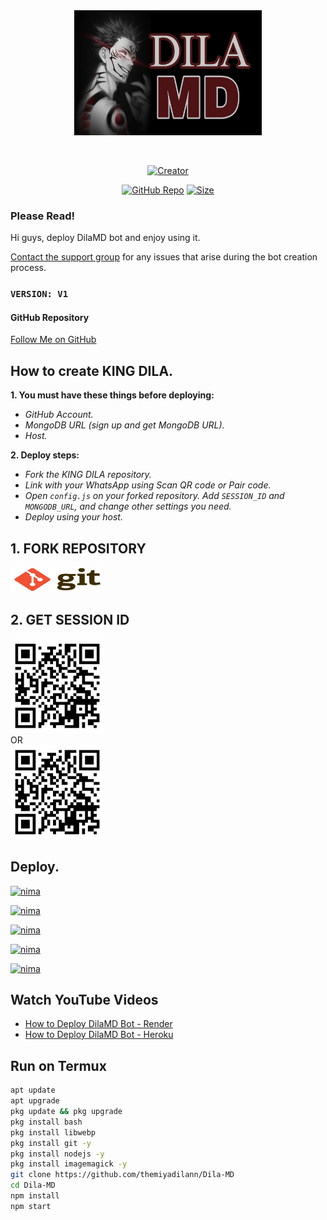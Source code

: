 <div class="repo" align="center">
 
<a href="#">
<img src="media/readme/img/Picsart_24-09-01_19-11-57-881.jpg" width="300" height="200"></img>
<p align="center">
  <a href="#"><img src="http://readme-typing-svg.herokuapp.com?color=ffffff&center=true&vCenter=true&multiline=false&lines=KING+DILA+WHATSAPP+BOT" alt="">
</p>
<p align="center">
  <a href="#"><img title="Creator" src="https://img.shields.io/badge/Creator-MrDila-white.svg?style=for-the-badge&logo=github&color=white"></a>
  <a href="https://youtube.com/@dila_lk">
<p align="center">
  <a href="https://github.com/themiyadilann/Dila-MD"><img title="GitHub Repo" src="https://img.shields.io/github/stars/themiyadilann/Dila-MD?style=flat-square&color=white"></a>
  <a href="https://github.com/themiyadilann/Dila-MD"><img title="Size" src="https://img.shields.io/github/repo-size/themiyadilann/Dila-MD?style=flat-square&color=white"></a>
</p>
</a>
</div>

### Please Read!
Hi guys, deploy DilaMD bot and enjoy using it.

[Contact the support group](https://t.me/dilalk) for any issues that arise during the bot creation process. 

### `VERSION: V1`

#### GitHub Repository
[Follow Me on GitHub](https://github.com/themiyadilann/Dila-MD)

## How to create KING DILA.
**1. You must have these things before deploying:**
- _GitHub Account._
- _MongoDB URL (sign up and get MongoDB URL)._
- _Host._

**2. Deploy steps:**
- _Fork the KING DILA repository._
- _Link with your WhatsApp using Scan QR code or Pair code._
- _Open `config.js` on your forked repository. Add `SESSION_ID` and `MONGODB_URL`, and change other settings you need._
- _Deploy using your host._

## 1. FORK REPOSITORY
<a href="https://github.com/themiyadilann/Dila-MD/fork"> <img src="media/readme/img/exlirdnpatmqwj7wkxh8.jpg" width="150" height="40"> </a>
</br>

## 2. GET SESSION ID
<a href="https://Dilamdbot.vercel.app"> <img src="media/readme/img/facebook.png" width="150" height="150"> </a></br>
    OR   
<a href="https://Dilamdbot.vercel.app"> <img src="media/readme/img/facebook.png" width="150" height="150"> </a>
</br>

## Deploy.
[![nima](https://img.shields.io/badge/dila_deploy_on_heroku-white?style=for-the-badge&logo=heroku&logoColor=white)](https://heroku.com/deploy?template=https://github.com/themiyadilann/Dila-MD)
  
[![nima](https://img.shields.io/badge/dila_deploy_on_railway-white?style=for-the-badge&logo=railway&logoColor=white)](https://railway.app?referralCode=king-dila)
   
[![nima](https://img.shields.io/badge/dila_deploy_on_replit-white?style=for-the-badge&logo=replit&logoColor=white)](https://replit.com/)
   
[![nima](https://img.shields.io/badge/dila_deploy_on_render-white?style=for-the-badge&logo=render&logoColor=white)](https://docs.render.com/free)

[![nima](https://img.shields.io/badge/dila_deploy_on_toystack-white?style=for-the-badge&logo=render&logoColor=white)](https://toystack.ai)

## Watch YouTube Videos
- [How to Deploy DilaMD Bot - Render](https://youtu.be/7PJ5_gYJ9CM?si=qpSW7aDLlJrVuVey)
- [How to Deploy DilaMD Bot - Heroku](https://youtu.be/aPPDOI5shq4?si=bSjQgjgAhQcAeTm7)

## Run on Termux
```bash
apt update
apt upgrade
pkg update && pkg upgrade
pkg install bash
pkg install libwebp
pkg install git -y
pkg install nodejs -y 
pkg install imagemagick -y
git clone https://github.com/themiyadilann/Dila-MD
cd Dila-MD
npm install
npm start
